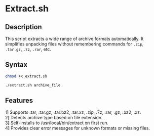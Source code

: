 # Extract.sh

## Description

This script extracts a wide range of archive formats automatically. It simplifies unpacking files without remembering commands for `.zip`, `.tar.gz`, `.7z`, `.rar`, etc.

## Syntax

```bash
chmod +x extract.sh

./extract.sh archive_file
```

## Features

1] Supports .tar, .tar.gz, .tar.bz2, .tar.xz, .zip, .7z, .rar, .gz, .bz2, .xz.<br/>
2] Detects archive type based on file extension.<br/>
3] Self-installs to /usr/local/bin/extract on first run.<br/>
4] Provides clear error messages for unknown formats or missing files.<br/>
<br/>